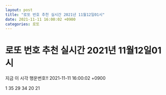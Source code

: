 ```yaml
---
layout: post
title: "로또 번호 추천 실시간 2021년 11월12일01시"
date: 2021-11-11 16:00:02 +0900
categories: 로또
---
```


# 로또 번호 추천 실시간 2021년 11월12일01시

지금 이 시각 행운번호!! 2021-11-11 16:00:02 +0900

 1  35  29  34  20  21 


